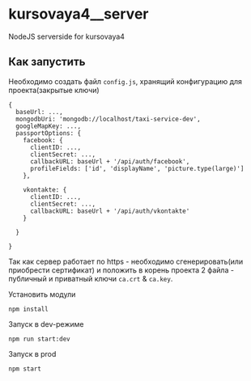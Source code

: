# kursovaya4__server
NodeJS serverside for kursovaya4

## Как запустить
Необходимо создать файл ` config.js `, хранящий конфигурацию для проекта(закрытые ключи)

```
{
  baseUrl: ...,
  mongodbUri: 'mongodb://localhost/taxi-service-dev',
  googleMapKey: ...,
  passportOptions: {
    facebook: {
      clientID: ...,
      clientSecret: ...,
      callbackURL: baseUrl + '/api/auth/facebook',
      profileFields: ['id', 'displayName', 'picture.type(large)']
    },

    vkontakte: {
      clientID: ...,
      clientSecret: ...,
      callbackURL: baseUrl + '/api/auth/vkontakte'
    }

  }

}
```

Так как сервер работает по https - необходимо сгенерировать(или приобрести сертификат) и положить в корень проекта 2 файла - публичный и приватный ключи  `ca.crt` & `ca.key`. 

Установить модули
 
    npm install
    
Запуск в dev-режиме

    npm run start:dev
    
Запуск в prod

    npm start
